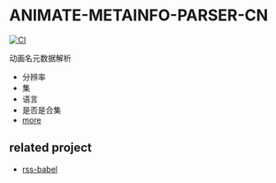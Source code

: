 # ANIMATE-METAINFO-PARSER-CN
[![CI](https://github.com/broven/animate-metainfo-parser-cn/actions/workflows/main.yml/badge.svg)](https://github.com/broven/animate-metainfo-parser-cn/actions/workflows/main.yml)

动画名元数据解析
- 分辨率
- 集
- 语言
- 是否是合集
- [more](https://github.com/broven/animate-metainfo-parser-cn/blob/master/test/animate.test.ts#L75)
## related project
- [rss-babel](https://github.com/broven/rss-babel)
